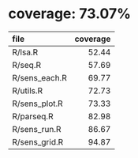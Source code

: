 # coverage: 73.07%

|file          | coverage|
|:-------------|--------:|
|R/lsa.R       |    52.44|
|R/seq.R       |    57.69|
|R/sens_each.R |    69.77|
|R/utils.R     |    72.73|
|R/sens_plot.R |    73.33|
|R/parseq.R    |    82.98|
|R/sens_run.R  |    86.67|
|R/sens_grid.R |    94.87|
